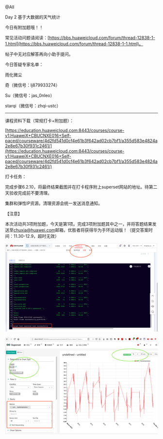 @All

Day 2 基于大数据的天气统计

今日有附加题哦！！

常见活动问题请阅读：[https://bbs.huaweicloud.com/forum/thread-12838-1-1.html](https://bbs.huaweicloud.com/forum/thread-12838-1-1.html)。

帖子中无对应解答再向小助手提问。

今日答疑专家名单：

雨化微尘

奇（微信号：lj879933274）

Su（微信号：jas_0nleo）

starqi（微信号：zhqi-ustc）

------------------

课程资料下载（常规打卡+附加题）：


[https://education.huaweicloud.com:8443/courses/course-v1:HuaweiX+CBUCNXE016+Self-paced/courseware/4d2fd541d0cf4e61b3f642ad02cb7bf1/a355d583e4824a2e8e67b30f931c2461/](https://education.huaweicloud.com:8443/courses/course-v1:HuaweiX+CBUCNXE016+Self-paced/courseware/4d2fd541d0cf4e61b3f642ad02cb7bf1/a355d583e4824a2e8e67b30f931c2461/)

打卡任务：

完成步骤6.2.10，将最终结果截图并在打卡程序附上superset网站的地址。待第二天验收完成前不要清理。

集群和弹性IP资源。清理资源会统一发送消息通知。

【注意】

本次活动共3项附加题，今天是第1项。完成3项附加题其中之一，并将答题结果发送至[chuxia@huawei.com](mailto:chuxia@huawei.com)邮箱，优胜者将获得华为手环运动版！（提交答案时间：11.30-12.9，超时无效）


![02_deploy_02](https://raw.githubusercontent.com/latermonk/BIGDATA_21DAY/master/DAY02/PNG/02_deploy_02.png)


![04_chart02.png](https://raw.githubusercontent.com/latermonk/BIGDATA_21DAY/master/DAY02/PNG/04_chart02.png)
